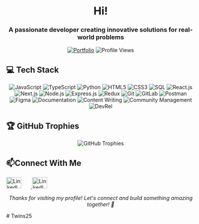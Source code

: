 <h1 align="center">Hi!</h1>
<h3 align="center">A passionate developer creating innovative solutions for real-world problems</h3>


<p align="center">
  <a href="https://my-port-folio-seven-rho.vercel.app/" target="_blank"><img src="https://img.shields.io/badge/Portfolio-FF5722?style=for-the-badge&logo=google-chrome&logoColor=white" alt="Portfolio"/></a>
  <a href="https://linktr.ee/ap00rv" target="_blank"></a>
  <img src="https://komarev.com/ghpvc/?username=apoorvmaurya&style=for-the-badge&color=0e75b6" alt="Profile Views"/>
</p>

## 💻 Tech Stack

<p align="center">
  <!-- Languages -->
  <img src="https://img.shields.io/badge/JavaScript-F7DF1E?style=for-the-badge&logo=javascript&logoColor=black" alt="JavaScript"/>
  <img src="https://img.shields.io/badge/TypeScript-3178C6?style=for-the-badge&logo=typescript&logoColor=white" alt="TypeScript"/>
  <img src="https://img.shields.io/badge/Python-3776AB?style=for-the-badge&logo=python&logoColor=white" alt="Python"/>
  <img src="https://img.shields.io/badge/HTML5-E34F26?style=for-the-badge&logo=html5&logoColor=white" alt="HTML5"/>
  <img src="https://img.shields.io/badge/CSS3-1572B6?style=for-the-badge&logo=css3&logoColor=white" alt="CSS3"/>
  <img src="https://img.shields.io/badge/SQL-4479A1?style=for-the-badge&logo=postgresql&logoColor=white" alt="SQL"/>
  
  <!-- Frameworks & Libraries -->
  <img src="https://img.shields.io/badge/React-61DAFB?style=for-the-badge&logo=react&logoColor=black" alt="React.js"/>
  <img src="https://img.shields.io/badge/Next.js-000000?style=for-the-badge&logo=next.js&logoColor=white" alt="Next.js"/>
  <img src="https://img.shields.io/badge/Node.js-339933?style=for-the-badge&logo=node.js&logoColor=white" alt="Node.js"/>
  <img src="https://img.shields.io/badge/Express-000000?style=for-the-badge&logo=express&logoColor=white" alt="Express.js"/>
  <img src="https://img.shields.io/badge/Redux-764ABC?style=for-the-badge&logo=redux&logoColor=white" alt="Redux"/>
  
  <!-- Tools -->
  <img src="https://img.shields.io/badge/Git-F05032?style=for-the-badge&logo=git&logoColor=white" alt="Git"/>
  <img src="https://img.shields.io/badge/GitLab-FC6D26?style=for-the-badge&logo=gitlab&logoColor=white" alt="GitLab"/>
  <img src="https://img.shields.io/badge/Postman-FF6C37?style=for-the-badge&logo=postman&logoColor=white" alt="Postman"/>
  <img src="https://img.shields.io/badge/Figma-F24E1E?style=for-the-badge&logo=figma&logoColor=white" alt="Figma"/>
  
  <!-- Misc Skills -->
  <img src="https://img.shields.io/badge/Technical_Documentation-212121?style=for-the-badge&logo=readme&logoColor=white" alt="Documentation"/>
  <img src="https://img.shields.io/badge/Content_Writing-00A98F?style=for-the-badge&logo=markdown&logoColor=white" alt="Content Writing"/>
  <img src="https://img.shields.io/badge/Community_Management-4285F4?style=for-the-badge&logo=google-chat&logoColor=white" alt="Community Management"/>
  <img src="https://img.shields.io/badge/DevRel-FF4500?style=for-the-badge&logo=discourse&logoColor=white" alt="DevRel"/>
</p>

## 🏆 GitHub Trophies

<div align="center">
  <img src="https://github-profile-trophy.vercel.app/?username=apoorvmaurya&theme=onedark&no-frame=true&no-bg=true&margin-w=15&column=7" alt="GitHub Trophies"/>
</div>

## 📫Connect With Me

<p align="left">
  
  <a href="https://www.linkedin.com/in/kristen-teo-723bb4378/" target="_blank">
    <img src="https://raw.githubusercontent.com/rahuldkjain/github-profile-readme-generator/master/src/images/icons/Social/linked-in-alt.svg" alt="LinkedIn" height="30" width="40" style="margin-right: 25;" />
  </a>
  <a href="https://github.com/Twins25/" target="_blank">
    <img src="https://raw.githubusercontent.com/rahuldkjain/github-profile-readme-generator/master/src/images/icons/Social/github.svg" alt="LinkedIn" height="30" width="40" style="margin-right: 25;" />
  </a>
  
  
  
</p>

<div align="center">
  
  <!-- ### ✍️ Random Dev Quote
  
  ![](https://quotes-github-readme.vercel.app/api?type=horizontal&theme=gruvbox)
   -->
  <p><em>Thanks for visiting my profile! Let's connect and build something amazing together! 🚀</em></p>
</div>
# Twins25
